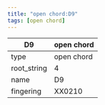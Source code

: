 ```yaml
---
title: "open chord:D9"
tags: [open chord]
---
```


|D9|open chord|
|---|---|
|type|open chord|
|root_string|4|
|name|D9|
|fingering|XX0210|


